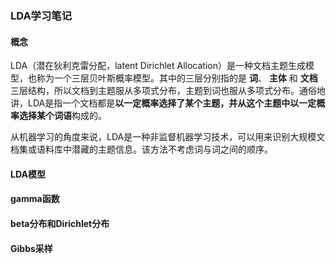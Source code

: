 ### LDA学习笔记

#### 概念

LDA（潜在狄利克雷分配，latent Dirichlet Allocation）是一种文档主题生成模型，也称为一个三层贝叶斯概率模型。其中的三层分别指的是 **词**、 **主体** 和 **文档** 三层结构，所以文档到主题服从多项式分布，主题到词也服从多项式分布。通俗地讲，LDA是指一个文档都是**以一定概率选择了某个主题，并从这个主题中以一定概率选择某个词语**构成的。

从机器学习的角度来说，LDA是一种非监督机器学习技术，可以用来识别大规模文档集或语料库中潜藏的主题信息。该方法不考虑词与词之间的顺序。

#### LDA模型

#### gamma函数

#### beta分布和Dirichlet分布

#### Gibbs采样
